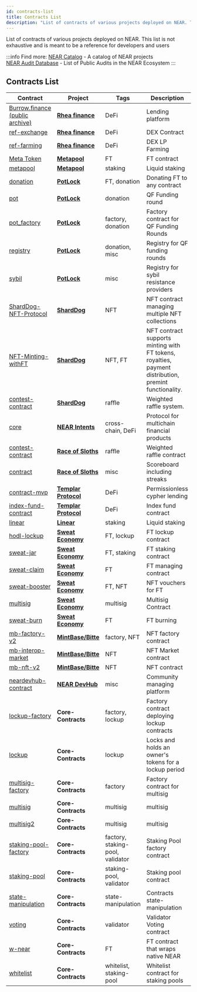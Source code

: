 ```yaml
---
id: contracts-list
title: Contracts List
description: "List of contracts of various projects deployed on NEAR. This list is not exhaustive and is meant to be a reference for developers and users"
---
```


List of contracts of various projects deployed on NEAR. This list is not exhaustive and is meant to be a reference for developers and users

:::info Find more:
[NEAR Catalog](https://nearcatalog.xyz) - A catalog of NEAR projects  
[NEAR Audit Database](https://github.com/NEARBuilders/audits) - List of Public Audits in the NEAR Ecosystem
:::

## Contracts List
| Contract                                                                                        | Project                                            | Tags                             | Description                                                                                           |
|-------------------------------------------------------------------------------------------------|----------------------------------------------------|----------------------------------|-------------------------------------------------------------------------------------------------------|
| [Burrow.finance (public archive)](https://github.com/NearDefi/burrowland)                       | **[Rhea finance](https://rhea.finance/)**          | DeFi                             | Lending platform                                                                                      |
| [ref-exchange](https://github.com/ref-finance/ref-contracts/tree/main/ref-exchange)             | **[Rhea finance](https://rhea.finance/)**          | DeFi                             | DEX Contract                                                                                          |
| [ref-farming](https://github.com/ref-finance/ref-contracts/tree/main/ref-farming)               | **[Rhea finance](https://rhea.finance/)**          | DeFi                             | DEX LP Farming                                                                                        |
| [Meta Token](https://github.com/Narwallets/meta-pool/tree/master/meta-token)                    | **[Metapool](https://www.metapool.app/)**          | FT                               | FT contract                                                                                           |
| [metapool](https://github.com/Narwallets/meta-pool/tree/master/metapool)                        | **[Metapool](https://www.metapool.app/)**          | staking                          | Liquid staking                                                                                        |
| [donation](https://github.com/PotLock/core/blob/main/contracts/donation)                        | **[PotLock](https://www.potlock.org/)**            | FT, donation                     | Donating FT to any contract                                                                           |
| [pot](https://github.com/PotLock/core/blob/main/contracts/pot)                                  | **[PotLock](https://www.potlock.org/)**            | donation                         | QF Funding round                                                                                      |
| [pot_factory](https://github.com/PotLock/core/blob/main/contracts/pot_factory)                  | **[PotLock](https://www.potlock.org/)**            | factory, donation                | Factory contract for QF Funding Rounds                                                                |
| [registry](https://github.com/PotLock/core/blob/main/contracts/registry)                        | **[PotLock](https://www.potlock.org/)**            | donation, misc                   | Registry for QF funding rounds                                                                        |
| [sybil](https://github.com/PotLock/core/blob/main/contracts/sybil)                              | **[PotLock](https://www.potlock.org/)**            | misc                             | Registry for sybil resistance providers                                                               |
| [ShardDog-NFT-Protocol](https://github.com/joe-rlo/ShardDog-NFT-Protocol)                       | **[ShardDog](https://shard.dog/)**                 | NFT                              | NFT contract managing multiple NFT collections                                                        |
| [NFT-Minting-withFT](https://github.com/joe-rlo/NFT-Minting-withFT)                             | **[ShardDog](https://shard.dog/)**                 | NFT, FT                          | NFT contract supports minting with FT tokens, royalties, payment distribution, premint functionality. |
| [contest-contract](https://github.com/joe-rlo/contest-contract)                                 | **[ShardDog](https://shard.dog/)**                 | raffle                           | Weighted raffle system.                                                                               |
| [core](https://github.com/near/intents/tree/main/core)                                          | **[NEAR Intents](https://near-intents.org/)**      | cross-chain, DeFi                | Protocol for multichain financial products                                                            |
| [contest-contract](https://github.com/NEAR-DevHub/race-of-sloths/tree/main/contest-contract)    | **[Race of Sloths](https://race-of-sloths.com/)**  | raffle                           | Weighted raffle contract                                                                              |
| [contract](https://github.com/NEAR-DevHub/race-of-sloths/tree/main/contract)                    | **[Race of Sloths](https://race-of-sloths.com/)**  | misc                             | Scoreboard including streaks                                                                          |
| [contract-mvp](https://github.com/Templar-Protocol/contract-mvp)                                | **[Templar Protocol](https://www.templarfi.org/)** | DeFi                             | Permissionless cypher lending                                                                         |
| [index-fund-contract](https://github.com/Templar-Protocol/index-fund-contract)                  | **[Templar Protocol](https://www.templarfi.org/)** | DeFi                             | Index fund contract                                                                                   |
| [linear](https://github.com/linear-protocol/LiNEAR/tree/main/contracts/linear)                  | **[Linear](https://linearprotocol.org/)**          | staking                          | Liquid staking                                                                                        |
| [hodl-lockup](https://github.com/sweatco/hodl-lockup)                                           | **[Sweat Economy](https://sweateconomy.com/)**     | FT, lockup                       | FT lockup contract                                                                                    |
| [sweat-jar](https://github.com/sweatco/sweat-jar)                                               | **[Sweat Economy](https://sweateconomy.com/)**     | FT, staking                      | FT staking contract                                                                                   |
| [sweat-claim](https://github.com/sweatco/sweat-claim/tree/main/contract)                        | **[Sweat Economy](https://sweateconomy.com/)**     | FT                               | FT managing contract                                                                                  |
| [sweat-booster](https://github.com/sweatco/sweat-booster)                                       | **[Sweat Economy](https://sweateconomy.com/)**     | FT, NFT                          | NFT vouchers for FT                                                                                   |
| [multisig](https://github.com/sweatco/multisig)                                                 | **[Sweat Economy](https://sweateconomy.com/)**     | multisig                         | Multisig Contract                                                                                     |
| [sweat-burn](https://github.com/sweatco/sweat-burn)                                             | **[Sweat Economy](https://sweateconomy.com/)**     | FT                               | FT burning                                                                                            |
| [mb-factory-v2](https://github.com/Mintbase/mb-contracts/tree/main/mb-factory-v2)               | **[MintBase/Bitte](https://bitte.ai/)**              | factory, NFT                     | NFT factory contract                                                                                  |
| [mb-interop-market](https://github.com/Mintbase/mb-contracts/tree/main/mb-interop-market)       | **[MintBase/Bitte](https://bitte.ai/)**              | NFT                              | NFT Market contract                                                                                   |
| [mb-nft-v2](https://github.com/Mintbase/mb-contracts/tree/main/mb-nft-v2)                       | **[MintBase/Bitte](https://bitte.ai/)**              | NFT                              | NFT contract                                                                                          |
| [neardevhub-contract](https://github.com/NEAR-DevHub/neardevhub-contract)                       | **[NEAR DevHub](https://neardevhub.org/)**         | misc                             | Community managing platform                                                                           |
| [lockup-factory](https://github.com/near/core-contracts/tree/master/lockup-factory)             | **Core-Contracts**                                 | factory, lockup                  | Factory contract deploying lockup contracts                                                           |
| [lockup](https://github.com/near/core-contracts/tree/master/lockup)                             | **Core-Contracts**                                 | lockup                           | Locks and holds an owner's tokens for a lockup period                                                 |
| [multisig-factory](https://github.com/near/core-contracts/tree/master/multisig-factory)         | **Core-Contracts**                                 | factory                          | Factory contract for multisig                                                                         |
| [multisig](https://github.com/near/core-contracts/tree/master/multisig)                         | **Core-Contracts**                                 | multisig                         | multisig                                                                                              |
| [multisig2](https://github.com/near/core-contracts/tree/master/multisig2)                       | **Core-Contracts**                                 | multisig                         | multisig                                                                                              |
| [staking-pool-factory](https://github.com/near/core-contracts/tree/master/staking-pool-factory) | **Core-Contracts**                                 | factory, staking-pool, validator | Staking Pool factory contract                                                                         |
| [staking-pool](https://github.com/near/core-contracts/tree/master/staking-pool)                 | **Core-Contracts**                                 | staking-pool, validator          | Staking pool contract                                                                                 |
| [state-manipulation](https://github.com/near/core-contracts/tree/master/state-manipulation)     | **Core-Contracts**                                 | state-manipulation               | Contracts state-manipulation                                                                          |
| [voting](https://github.com/near/core-contracts/tree/master/voting)                             | **Core-Contracts**                                 | validator                        | Validator Voting contract                                                                             |
| [w-near](https://github.com/near/core-contracts/tree/master/w-near)                             | **Core-Contracts**                                 | FT                               | FT contract that wraps native NEAR                                                                    |
| [whitelist](https://github.com/near/core-contracts/tree/master/whitelist)                       | **Core-Contracts**                                 | whitelist, staking-pool          | Whitelist contract for staking pools                                                                  |
